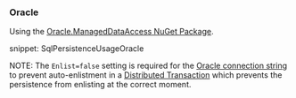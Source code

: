 
### Oracle

Using the [Oracle.ManagedDataAccess NuGet Package](https://www.nuget.org/packages/Oracle.ManagedDataAccess).

snippet: SqlPersistenceUsageOracle

NOTE: The `Enlist=false` setting is required for the [Oracle connection string](https://docs.oracle.com/database/121/ODPNT/featConnecting.htm) to prevent auto-enlistment in a [Distributed Transaction](https://msdn.microsoft.com/en-us/library/windows/desktop/ms681205.aspx) which prevents the persistence from enlisting at the correct moment.